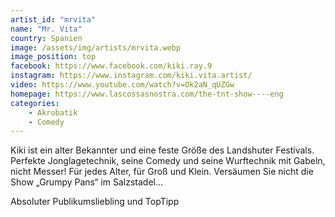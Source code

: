 ```yaml
---
artist_id: "mrvita"
name: "Mr. Vita"
country: Spanien
image: /assets/img/artists/mrvita.webp
image_position: top
facebook: https://www.facebook.com/kiki.ray.9
instagram: https://www.instagram.com/kiki.vita.artist/
video: https://www.youtube.com/watch?v=Ok2aN_qUZGw
homepage: https://www.lascossasnostra.com/the-tnt-show----eng
categories:
    - Akrobatik
    - Comedy
---
```

Kiki ist ein alter Bekannter und eine feste Größe des Landshuter Festivals. Perfekte Jonglagetechnik, seine Comedy und seine Wurftechnik mit Gabeln, nicht Messer! Für jedes Alter, für Groß und Klein. Versäumen Sie nicht die Show „Grumpy Pans“ im Salzstadel...

Absoluter Publikumsliebling und TopTipp